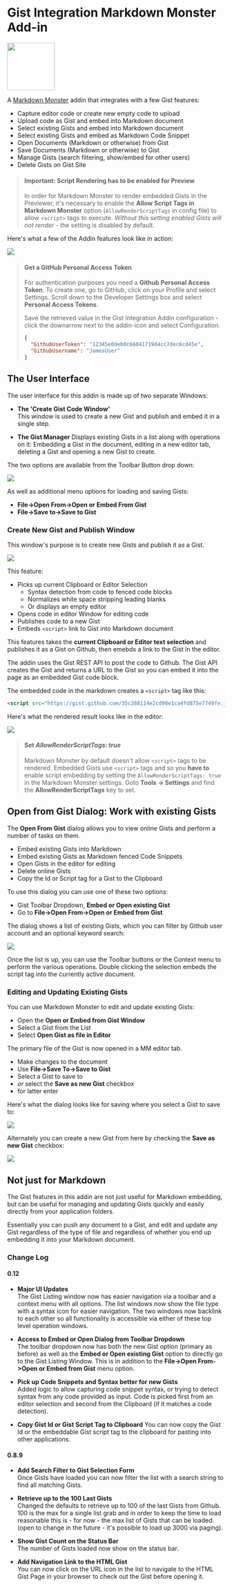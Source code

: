 # Gist Integration Markdown Monster Add-in

<img src="Build\icon.png" width="110" />

A [Markdown Monster](https://markdownmonster.west-wind.com) addin that integrates with a few Gist features:

* Capture editor code or create new empty code to upload
* Upload code as Gist and embed into Markdown document
* Select existing Gists and embed into Markdown document
* Select existing Gists and embed as Markdown Code Snippet
* Open Documents (Markdown or otherwise) from Gist
* Save Documents (Markdown or otherwise) to Gist
* Manage Gists  (search filtering, show/embed for other users)
* Delete Gists on Gist Site

> #### Important: Script Rendering has to be enabled for Preview
> In order for Markdown Monster to render embedded Gists in the Previewer, it's necessary to enable the **Allow Script Tags in Markdown Monster** option (`AllowRenderScriptTags` in config file) to allow `<script>` tags to execute. *Without this setting enabled Gists will not render* - the setting is disabled by default.

Here's what a few of the Addin features look like in action:

![](https://github.com/RickStrahl/ImageDrop/raw/master/MarkdownMonster/CreateEditUpdateGist.gif)

> #### Get a GitHub Personal Access Token
> For authentication purposes you need a **Github Personal Access Token**. To create one, go to GitHub, click on your Profile and select Settings. Scroll down to the Developer Settings box and select **Personal Access Tokens**.
> 
> Save the retrieved value in the Gist Integration Addin configuration - click the downarrow next to the addin-icon and select Configuration.
> ```json
> {
>   "GithubUserToken": "12345e0deb0c66041719d4cc7dec6cd45e",
>   "GithubUsername": "JamesUser"
> }
> ```



## The User Interface
The user interface for this addin is made up of two separate Windows:

* **The 'Create Gist Code Window'**  
This window is used to create a new Gist and publish and embed it in a single step. 

* **The Gist Manager**
Displays existing Gists in a list along with operations on it: Embedding a Gist in the document, editing in a new editor tab, deleting a Gist and opening a new Gist to create. 

The two options are available from the Toolbar Button drop down:

![](Assets/GistIntegrationDropDownMenu.png)

As well as additional menu options for loading and saving Gists:

* **File->Open From->Open or Embed From Gist**
* **File->Save to->Save to Gist**

### Create New Gist and Publish Window
This window's purpose is to create new Gists and publish it as a Gist.

![](Assets/CreateNewGistWindow.png)

This feature:

* Picks up current Clipboard or Editor Selection
	* Syntax detection from code to fenced code blocks
	* Normalizes white space stripping leading blanks
	* Or displays an empty editor
* Opens code in editor Window for editing code
* Publishes code to a new Gist
* Embeds `<script>` link to Gist into Markdown document

This features takes the **current Clipboard or Editor text selection** and publishes it as a Gist on Github, then emebds a link to the Gist in the editor.

The addin uses the Gist REST API to post the code to Github. The Gist API creates the Gist and returns a URL to the Gist so you can embed it into the page as an embedded Gist code block.

The embedded code in the markdown creates a `<script>` tag like this:

```html
<script src="https://gist.github.com/35c288114e2cd98e1ca4fd875e7749fe.js"></script>
```

Here's what the rendered result looks like in the editor:

![](Assets/EmbeddedGist.png)

> #### Set *AllowRenderScriptTags: true*
> Markdown Monster by default doesn't allow `<script>` tags to be rendered. Embedded Gists use `<script>` tags and so you **have to** enable script embedding by setting the `AllowRenderScriptTags: true` in the Markdown Monster settings. Goto **Tools -> Settings** and find the **AllowRenderScriptTags** key to set.

## Open from Gist Dialog: Work with existing Gists
The **Open From Gist** dialog allows you to view online Gists and perform a number of tasks on them.

* Embed existing Gists into Markdown
* Embed existing Gists as Markdown fenced Code Snippets
* Open Gists in the editor for editing
* Delete online Gists
* Copy the Id or Script tag for a Gist to the Clipboard

To use this dialog you can use one of these two options:

* Gist Toolbar Dropdown, **Embed or Open existing Gist**
* Go to **File->Open From->Open or Embed from Gist**

The dialog shows a list of existing Gists, which you can filter by Github user account and an optional keyword search:

![](Assets/OpenOrEmbedGistListWindow.png)

Once the list is up, you can use the Toolbar buttons or the Context menu to perform the various operations. Double clicking the selection embeds the script tag into the currently active document.


### Editing and Updating Existing Gists
You can use Markdown Monster to edit and update existing Gists:

* Open the **Open or Embed from Gist Window**
* Select a Gist from the List
* Select **Open Gist as file in Editor**

The primary file of the Gist is now opened in a MM editor tab. 

* Make changes to the document
* Use **File->Save To->Save to Gist**
* Select a Gist to save to
* *or* select the **Save as new Gist** checkbox
* for latter enter 

Here's what the dialog looks like for saving where you select a Gist to save to:

![](Assets/SaveToExistingGist.png)


Alternately you can create a new Gist from here by checking the **Save as new Gist** checkbox:

![](Assets/SaveToNewGist.png)

## Not just for Markdown
The Gist features in this addin are not just useful for Markdown embedding, but can be useful for managing and updating Gists quickly and easily directly from your application folders. 

Essentially you can push any document to a Gist, and edit and update any Gist regardless of the type of file and regardless of whether you end up embedding it into your Markdown document.

### Change Log
#### 0.12 

* **Major UI Updates**  
The Gist Listing window now has easier navigation via a toolbar and a context menu with all options. The list windows now show the file type with a syntax icon for easier navigation. The two windows now backlink to each other so all functionality is accessible via either of these top level operation windows.

* **Access to Embed or Open Dialog from Toolbar Dropdown**  
The toolbar dropdown now has both the new Gist option (primary as before) as well as the **Embed or Open existing Gist** option to directly go to the Gist Listing Window. This is in addition to the **File->Open From->Open or Embed from Gist** menu option.

* **Pick up Code Snippets and Syntax better for new Gists**  
Added logic to allow capturing code snippet syntax, or trying to detect syntax from any code provided as input. Code is picked first from an editor selection and second from the Clipboard (if it matches a code detection).

* **Copy Gist Id or Gist Script Tag to Clipboard** 
You can now copy the Gist Id or the embeddable Gist script tag to the clipboard for pasting into other applications.

#### 0.8.9

* **Add Search Filter to Gist Selection Form**  
Once Gists have loaded you can now filter the list with a search string to find all matching Gists.

* **Retrieve up to the 100 Last Gists**  
Changed the defaults to retrieve up to 100 of the last Gists from Github. 100 is the max for a single list grab and in order to keep the time to load reasonable this is - for now - the max list of Gists that can be loaded. (open to change in the future - it's possible to load up 3000 via paging).

* **Show Gist Count on the Status Bar**  
The number of Gists loaded now show on the status bar.

* **Add Navigation Link to the HTML Gist**  
You can now click on the URL icon in the list to navigate to the HTML Gist Page in your browser to check out the Gist before opening it.